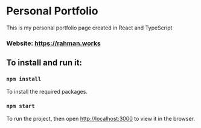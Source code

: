 # Personal Portfolio
This is my personal portfolio page created in React and TypeScript
### Website: https://rahman.works

## To install and run it:

### `npm install`
To install the required packages.

### `npm start`
To run the project, then open [http://localhost:3000](http://localhost:3000) to view it in the browser.
